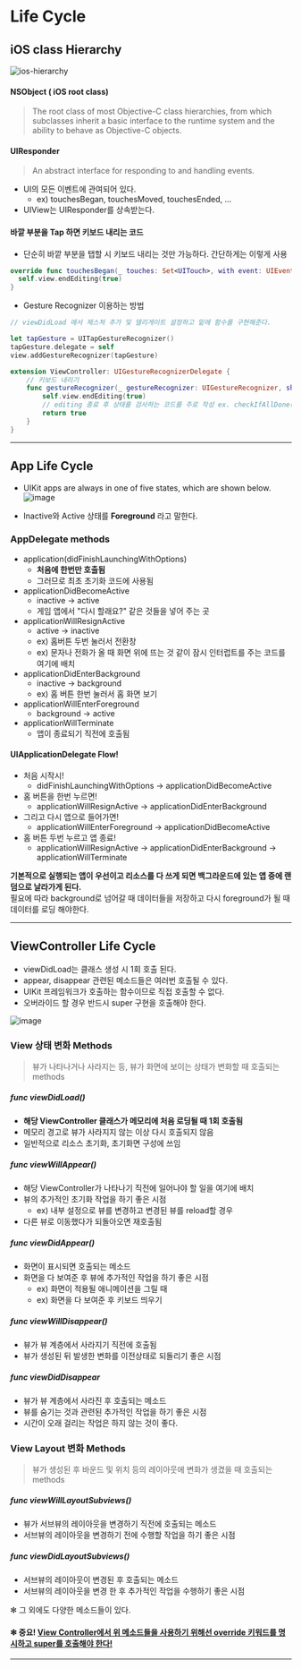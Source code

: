 # Life Cycle

## iOS class Hierarchy
![ios-hierarchy](https://user-images.githubusercontent.com/26243835/50977994-c7710180-1536-11e9-8970-aaa9ccb333d0.jpg)

#### NSObject ( iOS root class)
> The root class of most Objective-C class hierarchies, from which subclasses inherit a basic interface to the runtime system and the ability to behave as Objective-C objects.  

#### UIResponder
> An abstract interface for responding to and handling events.

- UI의 모든 이벤트에 관여되어 있다. 
  - ex) touchesBegan, touchesMoved, touchesEnded, ...
- UIView는 UIResponder를 상속받는다.

#### 바깥 부분을 Tap 하면 키보드 내리는 코드

- 단순히 바깥 부분을 탭할 시 키보드 내리는 것만 가능하다. 간단하게는 이렇게 사용

```Swift
override func touchesBegan(_ touches: Set<UITouch>, with event: UIEvent?) {
  self.view.endEditing(true)
}
```

- Gesture Recognizer 이용하는 방법

```Swift
// viewDidLoad 에서 제스쳐 추가 및 델리게이트 설정하고 밑에 함수를 구현해준다.

let tapGesture = UITapGestureRecognizer()
tapGesture.delegate = self
view.addGestureRecognizer(tapGesture)

extension ViewController: UIGestureRecognizerDelegate {
    // 키보드 내리기
    func gestureRecognizer(_ gestureRecognizer: UIGestureRecognizer, shouldReceive touch: UITouch) -> Bool {
        self.view.endEditing(true)
        // editing 종료 후 상태를 검사하는 코드를 주로 작성 ex. checkIfAllDone()
        return true
    }
}
```

* * *
## App Life Cycle

- UIKit apps are always in one of five states, which are shown below.  
![image](https://user-images.githubusercontent.com/26243835/49029380-c9ca0700-f1e7-11e8-91b8-477d2f3f1d30.png)

- Inactive와 Active 상태를 **Foreground** 라고 말한다.

### AppDelegate methods
- application(didFinishLaunchingWithOptions)
  - **처음에 한번만 호출됨**
  - 그러므로 최초 초기화 코드에 사용됨
- applicationDidBecomeActive
  - inactive -> active 
  - 게임 앱에서 "다시 할래요?" 같은 것들을 넣어 주는 곳
- applicationWillResignActive 
  - active -> inactive
  - ex) 홈버튼 두번 눌러서 전환창
  - ex) 문자나 전화가 올 때 화면 위에 뜨는 것 같이 잠시 인터럽트를 주는 코드를 여기에 배치
- applicationDidEnterBackground
  - inactive -> background
  - ex) 홈 버튼 한번 눌러서 홈 화면 보기
- applicationWillEnterForeground
  - background -> active
- applicationWillTerminate
  - 앱이 종료되기 직전에 호출됨


#### UIApplicationDelegate Flow! 

- 처음 시작시!
  - didFinishLaunchingWithOptions -> applicationDidBecomeActive
- 홈 버튼을 한번 누르면!
  - applicationWillResignActive -> applicationDidEnterBackground
- 그리고 다시 앱으로 들어가면!
  - applicationWillEnterForeground -> applicationDidBecomeActive
- 홈 버튼 두번 누르고 앱 종료!
  - applicationWillResignActive -> applicationDidEnterBackground -> applicationWillTerminate

**기본적으로 실행되는 앱이 우선이고 리소스를 다 쓰게 되면 백그라운드에 있는 앱 중에 랜덤으로 날라가게 된다.**   
필요에 따라 background로 넘어갈 때 데이터들을 저장하고 다시 foreground가 될 때 데이터를 로딩 해야한다.

* * *

## ViewController Life Cycle
- viewDidLoad는 클래스 생성 시 1회 호출 된다.
- appear, disappear 관련된 메소드들은 여러번 호출될 수 있다.
- UIKit 프레임워크가 호출하는 함수이므로 직접 호출할 수 없다.
- 오버라이드 할 경우 반드시 super 구현을 호출해야 한다.

![image](https://user-images.githubusercontent.com/26243835/50978068-f1c2bf00-1536-11e9-8efb-6479c0c9bab8.png)
### View 상태 변화 Methods
> 뷰가 나타나거나 사라지는 등, 뷰가 화면에 보이는 상태가 변화할 때 호출되는 methods

##### func viewDidLoad()
- **해당 ViewController 클래스가 메모리에 처음 로딩될 때 1회 호출됨**
- 메모리 경고로 뷰가 사라지지 않는 이상 다시 호출되지 않음
- 일반적으로 리소스 초기화, 초기화면 구성에 쓰임

##### func viewWillAppear()

- 해당 ViewController가 나타나기 직전에 일어나야 할 일을 여기에 배치
- 뷰의 추가적인 초기화 작업을 하기 좋은 시점
  - ex) 내부 설정으로 뷰를 변경하고 변경된 뷰를 reload할 경우
- 다른 뷰로 이동했다가 되돌아오면 재호출됨

##### func viewDidAppear()

- 화면이 표시되면 호출되는 메소드
- 화면을 다 보여준 후 뷰에 추가적인 작업을 하기 좋은 시점
  - ex) 화면이 적용될 애니메이션을 그릴 때
  - ex) 화면을 다 보여준 후 키보드 띄우기

##### func viewWillDisappear()

- 뷰가 뷰 계층에서 사라지기 직전에 호출됨
- 뷰가 생성된 뒤 발생한 변화를 이전상태로 되돌리기 좋은 시점

##### func viewDidDisappear

- 뷰가 뷰 계층에서 사라진 후 호출되는 메소드
- 뷰를 숨기는 것과 관련된 추가적인 작업을 하기 좋은 시점
- 시간이 오래 걸리는 작업은 하지 않는 것이 좋다. 

### View Layout 변화 Methods
> 뷰가 생성된 후 바운드 및 위치 등의 레이아웃에 변화가 생겼을 때 호출되는 methods

##### func viewWillLayoutSubviews()

- 뷰가 서브뷰의 레이아웃을 변경하기 직전에 호출되는 메소드
- 서브뷰의 레이아웃을 변경하기 전에 수행할 작업을 하기 좋은 시점

##### func viewDidLayoutSubviews()

- 서브뷰의 레이아웃이 변경된 후 호출되는 메소드
- 서브뷰의 레이아웃을 변경 한 후 추가적인 작업을 수행하기 좋은 시점

✻ 그 외에도 다양한 메소드들이 있다.
#### ✻ 중요! <u>View Controller에서 위 메소드들을 사용하기 위해선 override 키워드를 명시하고 super를 호출해야 한다!</u>

* * * 
